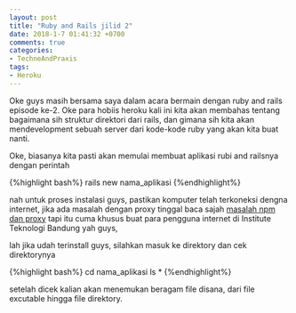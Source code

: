 ```yaml
---
layout: post
title: "Ruby and Rails jilid 2"
date: 2018-1-7 01:41:32 +0700
comments: true
categories: 
- TechneAndPraxis
tags:
- Heroku
---
```

Oke guys masih bersama saya dalam acara bermain dengan ruby and rails episode ke-2. Oke para hobiis heroku kali ini kita akan membahas tentang bagaimana sih struktur direktori dari rails, dan gimana sih kita akan mendevelopment sebuah server dari kode-kode ruby yang akan kita buat nanti. 

Oke, biasanya kita pasti akan memulai membuat aplikasi rubi and railsnya dengan perintah

{%highlight bash%}
rails new nama_aplikasi
{%endhighlight%}

nah untuk proses instalasi guys, pastikan komputer telah terkoneksi dengna internet, jika ada masalah dengan proxy tinggal baca sajah [masalah npm dan proxy]() tapi itu cuma khusus buat para pengguna internet di Institute Teknologi Bandung yah guys, 

lah jika udah terinstall guys, silahkan masuk ke direktory dan cek direktorynya 

{%highlight bash%}
cd nama_aplikasi
ls *
{%endhighlight%}

setelah dicek kalian akan menemukan beragam file disana, dari file excutable hingga file direktory. 
